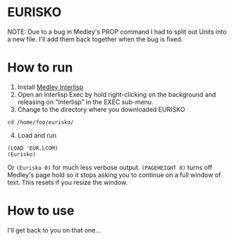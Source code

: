 # EURISKO

NOTE: Due to a bug in Medley's PROP command I had to split out Units into a new file. I'll add them back together when the bug is fixed.

# How to run
1. Install [Medley Interlisp](https://github.com/Interlisp/medley)
2. Open an Interlisp Exec by hold right-clicking on the background and releasing on "Interlisp" in the EXEC sub-menu.
3. Change to the directory where you downloaded EURISKO
```
cd /home/foo/eurisko/
```
4. Load and run
```
(LOAD 'EUR.LCOM)
(Eurisko)
```
Or `(Eurisko 0)` for much less verbose output.
`(PAGEHEIGHT 0)` turns off Medley's page hold so it stops asking you to continue on a full window of text. This resets if you resize the window.

# How to use
I'll get back to you on that one...

